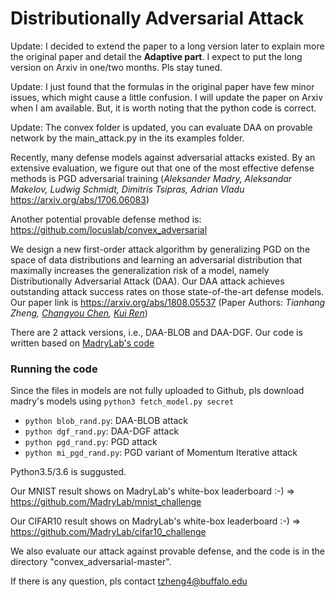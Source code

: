 # Distributionally Adversarial Attack
Update: I decided to extend the paper to a long version later to explain more the original paper and detail the **Adaptive part**. I expect to put the long version on Arxiv in one/two months. Pls stay tuned.

Update: I just found that the formulas in the original paper have few minor issues, which might cause a little confusion.
I will update the paper on Arxiv when I am available. But, it is worth noting that the python code is correct. 

Update: The convex folder is updated, you can evaluate DAA on provable network by the main_attack.py in the its examples folder.

Recently, many defense models against adversarial attacks existed. By an extensive evaluation, we figure out that one of the 
most effective defense methods is PGD adversarial training (*Aleksander Madry, Aleksandar Makelov, Ludwig Schmidt, Dimitris Tsipras, Adrian Vladu* https://arxiv.org/abs/1706.06083)

Another potential provable defense method is:
https://github.com/locuslab/convex_adversarial

We design a new first-order attack algorithm by generalizing PGD on the space of data distributions and learning an adversarial distribution that maximally increases the generalization risk of a model, namely Distributionally Adversarial Attack (DAA). Our DAA attack achieves outstanding attack success rates on those state-of-the-art defense models. 
Our paper link is https://arxiv.org/abs/1808.05537 (Paper Authors: *Tianhang Zheng, [Changyou Chen](https://cse.buffalo.edu/~changyou/), [Kui Ren](https://www.acsu.buffalo.edu/~kuiren/)*) 

There are 2 attack versions, i.e., DAA-BLOB and DAA-DGF. Our code is written based on [MadryLab's code](https://github.com/MadryLab/mnist_challenge)


### Running the code
Since the files in models are not fully uploaded to Github, pls download madry's models using `python3 fetch_model.py secret` 
- `python blob_rand.py`: DAA-BLOB attack
- `python dgf_rand.py`: DAA-DGF attack
- `python pgd_rand.py`: PGD attack
- `python mi_pgd_rand.py`: PGD variant of Momentum Iterative attack

Python3.5/3.6 is suggusted.

Our MNIST result shows on MadryLab's white-box leaderboard :-) =>  https://github.com/MadryLab/mnist_challenge

Our CIFAR10 result shows on MadryLab's white-box leaderboard :-) =>  https://github.com/MadryLab/cifar10_challenge


We also evaluate our attack against provable defense, and the code is in the directory "convex_adversarial-master".

If there is any question, pls contact tzheng4@buffalo.edu
